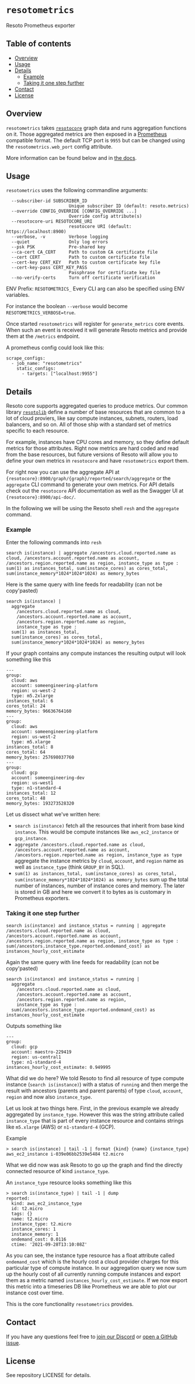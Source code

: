 # `resotometrics`
Resoto Prometheus exporter


## Table of contents

* [Overview](#overview)
* [Usage](#usage)
* [Details](#details)
    * [Example](#example)
    * [Taking it one step further](#taking-it-one-step-further)
* [Contact](#contact)
* [License](#license)


## Overview
`resotometrics` takes [`resotocore`](../resotocore/) graph data and runs aggregation functions on it. Those aggregated metrics
are then exposed in a [Prometheus](https://prometheus.io/) compatible format. The default TCP port is `9955` but
can be changed using the `resotometrics.web_port` config attribute.

More information can be found below and in [the docs](https://resoto.com/docs/concepts/components/metrics).


## Usage
`resotometrics` uses the following commandline arguments:
```
  --subscriber-id SUBSCRIBER_ID
                        Unique subscriber ID (default: resoto.metrics)
  --override CONFIG_OVERRIDE [CONFIG_OVERRIDE ...]
                        Override config attribute(s)
  --resotocore-uri RESOTOCORE_URI
                        resotocore URI (default: https://localhost:8900)
  --verbose, -v         Verbose logging
  --quiet               Only log errors
  --psk PSK             Pre-shared key
  --ca-cert CA_CERT     Path to custom CA certificate file
  --cert CERT           Path to custom certificate file
  --cert-key CERT_KEY   Path to custom certificate key file
  --cert-key-pass CERT_KEY_PASS
                        Passphrase for certificate key file
  --no-verify-certs     Turn off certificate verification
```

ENV Prefix: `RESOTOMETRICS_`
Every CLI arg can also be specified using ENV variables.

For instance the boolean `--verbose` would become `RESOTOMETRICS_VERBOSE=true`.

Once started `resotometrics` will register for `generate_metrics` core events. When such an event is received it will
generate Resoto metrics and provide them at the `/metrics` endpoint.

A prometheus config could look like this:
```
scrape_configs:
  - job_name: "resotometrics"
    static_configs:
      - targets: ["localhost:9955"]
```

## Details
Resoto core supports aggregated queries to produce metrics. Our common library [`resotolib`](../resotolib/) define a number of base resources that are common to a lot of cloud proviers, like say compute instances, subnets, routers, load balancers, and so on. All of those ship with a standard set of metrics specific to each resource.

For example, instances have CPU cores and memory, so they define default metrics for those attributes. Right now metrics are hard coded and read from the base resources, but future versions of Resoto will allow you to define your own metrics in `resotocore` and have `resotometrics` export them.

For right now you can use the aggregate API at `{resotocore}:8900/graph/{graph}/reported/search/aggregate` or the `aggregate` CLI command to generate your own metrics. For API details check out the `resotocore` API documentation as well as the Swagger UI at `{resotocore}:8900/api-doc/`.

In the following we will be using the Resoto shell `resh` and the `aggregate` command.


### Example
Enter the following commands into `resh`
```
search is(instance) | aggregate /ancestors.cloud.reported.name as cloud, /ancestors.account.reported.name as account, /ancestors.region.reported.name as region, instance_type as type : sum(1) as instances_total, sum(instance_cores) as cores_total, sum(instance_memory*1024*1024*1024) as memory_bytes
```

Here is the same query with line feeds for readability (can not be copy'pasted)
```
search is(instance) |
  aggregate
    /ancestors.cloud.reported.name as cloud,
    /ancestors.account.reported.name as account,
    /ancestors.region.reported.name as region,
    instance_type as type :
  sum(1) as instances_total,
  sum(instance_cores) as cores_total,
  sum(instance_memory*1024*1024*1024) as memory_bytes
```

If your graph contains any compute instances the resulting output will look something like this
```
---
group:
  cloud: aws
  account: someengineering-platform
  region: us-west-2
  type: m5.2xlarge
instances_total: 6
cores_total: 24
memory_bytes: 96636764160
---
group:
  cloud: aws
  account: someengineering-platform
  region: us-west-2
  type: m5.xlarge
instances_total: 8
cores_total: 64
memory_bytes: 257698037760
---
group:
  cloud: gcp
  account: someengineering-dev
  region: us-west1
  type: n1-standard-4
instances_total: 12
cores_total: 48
memory_bytes: 193273528320
```

Let us dissect what we've written here:
- `search is(instance)` fetch all the resources that inherit from base kind `instance`. This would be compute instances like `aws_ec2_instance` or `gcp_instance`.
- `aggregate /ancestors.cloud.reported.name as cloud, /ancestors.account.reported.name as account, /ancestors.region.reported.name as region, instance_type as type` aggregate the instance metrics by `cloud`, `account`, and `region` name as well as `instance_type` (think `GROUP_BY` in SQL).
- `sum(1) as instances_total, sum(instance_cores) as cores_total, sum(instance_memory*1024*1024*1024) as memory_bytes` sum up the total number of instances, number of instance cores and memory. The later is stored in GB and here we convert it to bytes as is customary in Prometheus exporters.


### Taking it one step further
```
search is(instance) and instance_status = running | aggregate /ancestors.cloud.reported.name as cloud, /ancestors.account.reported.name as account, /ancestors.region.reported.name as region, instance_type as type : sum(/ancestors.instance_type.reported.ondemand_cost) as instances_hourly_cost_estimate
```

Again the same query with line feeds for readability (can not be copy'pasted)
```
search is(instance) and instance_status = running |
  aggregate
    /ancestors.cloud.reported.name as cloud,
    /ancestors.account.reported.name as account,
    /ancestors.region.reported.name as region,
    instance_type as type :
  sum(/ancestors.instance_type.reported.ondemand_cost) as instances_hourly_cost_estimate
```

Outputs something like
```
---
group:
  cloud: gcp
  account: maestro-229419
  region: us-central1
  type: n1-standard-4
instances_hourly_cost_estimate: 0.949995
```

What did we do here? We told Resoto to find all resource of type compute instance (`search is(instance)`) with a status of `running` and then merge the result with ancestors (parents and parent parents) of type `cloud`, `account`, `region` and now also `instance_type`.

Let us look at two things here. First, in the previous example we already aggregated by `instance_type`. However this was the string attribute called `instance_type` that is part of every instance resource and contains strings like `m5.xlarge` (AWS) or `n1-standard-4` (GCP).

Example
```
> search is(instance) | tail -1 | format {kind} {name} {instance_type}
aws_ec2_instance i-039e06bb2539e5484 t2.micro
```

What we did now was ask Resoto to go up the graph and find the directly connected resource of kind `instance_type`.

An `instance_type` resource looks something like this
```
> search is(instance_type) | tail -1 | dump
reported:
  kind: aws_ec2_instance_type
  id: t2.micro
  tags: {}
  name: t2.micro
  instance_type: t2.micro
  instance_cores: 1
  instance_memory: 1
  ondemand_cost: 0.0116
  ctime: '2021-09-28T13:10:08Z'
```

As you can see, the instance type resource has a float attribute called `ondemand_cost` which is the hourly cost a cloud provider charges for this particular type of compute instance. In our aggregation query we now sum up the hourly cost of all currently running compute instances and export them as a metric named `instances_hourly_cost_estimate`. If we now export this metric into a timeseries DB like Prometheus we are able to plot our instance cost over time.

This is the core functionality `resotometrics` provides.


## Contact
If you have any questions feel free to [join our Discord](https://discord.gg/someengineering) or [open a GitHub issue](https://github.com/someengineering/resoto/issues/new).


## License
See repository LICENSE for details.
